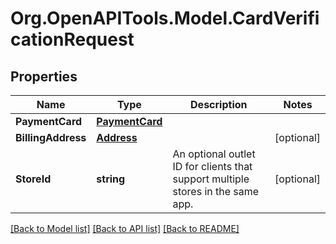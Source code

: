 # Org.OpenAPITools.Model.CardVerificationRequest
## Properties

Name | Type | Description | Notes
------------ | ------------- | ------------- | -------------
**PaymentCard** | [**PaymentCard**](PaymentCard.md) |  | 
**BillingAddress** | [**Address**](Address.md) |  | [optional] 
**StoreId** | **string** | An optional outlet ID for clients that support multiple stores in the same app. | [optional] 

[[Back to Model list]](../README.md#documentation-for-models) [[Back to API list]](../README.md#documentation-for-api-endpoints) [[Back to README]](../README.md)

